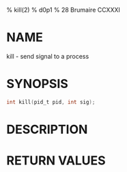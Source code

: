 % kill(2)
% d0p1
% 28 Brumaire CCXXXI

# NAME

kill - send signal to a process

# SYNOPSIS

```c
int kill(pid_t pid, int sig);
```

# DESCRIPTION

# RETURN VALUES
